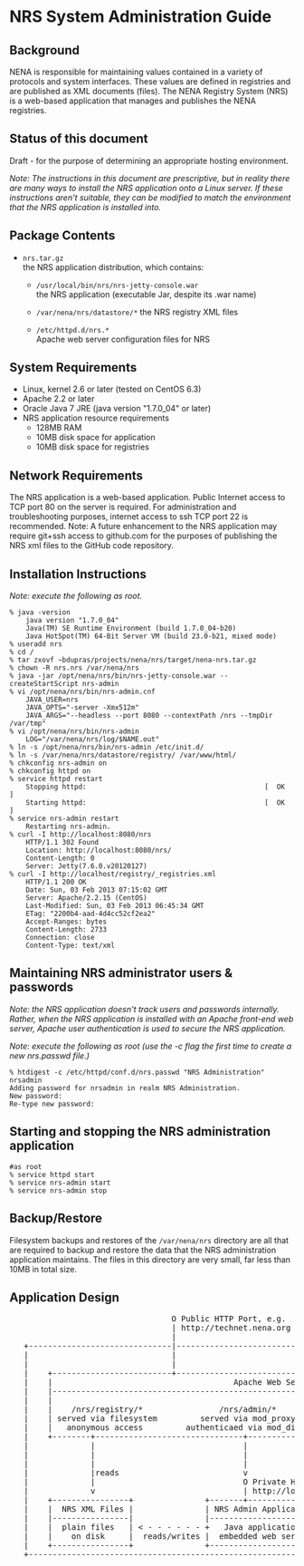 NRS System Administration Guide
===============================


Background
----------

NENA is responsible for maintaining values contained in a variety of protocols and system interfaces.  These values are defined in registries and are published as XML documents (files).  The NENA Registry System (NRS) is a web-based application that manages and publishes the NENA registries.

Status of this document
-----------------------

Draft - for the purpose of determining an appropriate hosting environment.

_Note: The instructions in this document are prescriptive, but in reality there are many ways to install the NRS application onto a Linux server.  If these instructions aren't suitable, they can be modified to match the environment that the NRS application is installed into._


Package Contents
----------------

* `nrs.tar.gz`  
  the NRS application distribution, which contains:

  * `/usr/local/bin/nrs/nrs-jetty-console.war`  
    the NRS application (executable Jar, despite its .war name)

  * `/var/nena/nrs/datastore/*`
    the NRS registry XML files

  * `/etc/httpd.d/nrs.*`  
    Apache web server configuration files for NRS


System Requirements
-------------------

* Linux, kernel 2.6 or later (tested on CentOS 6.3)
* Apache 2.2 or later
* Oracle Java 7 JRE (java version "1.7.0_04" or later)
* NRS application resource requirements
  * 128MB RAM
  * 10MB disk space for application
  * 10MB disk space for registries


Network Requirements
--------------------

The NRS application is a web-based application.  Public Internet access to TCP port 80 on the server is required.
For administration and troubleshooting purposes, internet access to ssh TCP port 22 is recommended.
Note: A future enhancement to the NRS application may require git+ssh access to github.com for the purposes of publishing the NRS xml files to the GitHub code repository.


Installation Instructions
-------------------------
_Note: execute the following as root._

	% java -version
		java version "1.7.0_04"
		Java(TM) SE Runtime Environment (build 1.7.0_04-b20)
		Java HotSpot(TM) 64-Bit Server VM (build 23.0-b21, mixed mode)
	% useradd nrs
	% cd /
	% tar zxovf ~bdupras/projects/nena/nrs/target/nena-nrs.tar.gz
	% chown -R nrs.nrs /var/nena/nrs
	% java -jar /opt/nena/nrs/bin/nrs-jetty-console.war --createStartScript nrs-admin
	% vi /opt/nena/nrs/bin/nrs-admin.cnf
		JAVA_USER=nrs
		JAVA_OPTS="-server -Xmx512m"
		JAVA_ARGS="--headless --port 8080 --contextPath /nrs --tmpDir /var/tmp"
	% vi /opt/nena/nrs/bin/nrs-admin
		LOG="/var/nena/nrs/log/$NAME.out"
	% ln -s /opt/nena/nrs/bin/nrs-admin /etc/init.d/
	% ln -s /var/nena/nrs/datastore/registry/ /var/www/html/
	% chkconfig nrs-admin on
	% chkconfig httpd on
	% service httpd restart
		Stopping httpd:                                            [  OK  ]
		Starting httpd:                                            [  OK  ]
	% service nrs-admin restart
		Restarting nrs-admin.
	% curl -I http://localhost:8080/nrs
		HTTP/1.1 302 Found
		Location: http://localhost:8080/nrs/
		Content-Length: 0
		Server: Jetty(7.6.0.v20120127)
	% curl -I http://localhost/registry/_registries.xml
		HTTP/1.1 200 OK
		Date: Sun, 03 Feb 2013 07:15:02 GMT
		Server: Apache/2.2.15 (CentOS)
		Last-Modified: Sun, 03 Feb 2013 06:45:34 GMT
		ETag: "2200b4-aad-4d4cc52cf2ea2"
		Accept-Ranges: bytes
		Content-Length: 2733
		Connection: close
		Content-Type: text/xml


Maintaining NRS administrator users & passwords
------------------------------------------
_Note: the NRS application doesn't track users and passwords internally.  Rather, when the NRS application is installed with an Apache front-end web server, Apache user authentication is used to secure the NRS application._

_Note: execute the following as root (use the -c flag the first time to create a new nrs.passwd file.)_

	% htdigest -c /etc/httpd/conf.d/nrs.passwd "NRS Administration" nrsadmin
	Adding password for nrsadmin in realm NRS Administration.
	New password:
	Re-type new password:


Starting and stopping the NRS administration application
--------------------------------------------------------

	#as root
	% service httpd start
	% service nrs-admin start
	% service nrs-admin stop


Backup/Restore
--------------

Filesystem backups and restores of the `/var/nena/nrs` directory are all that are required to backup and restore the data that the NRS administration application maintains.  The files in this directory are very small, far less than 10MB in total size.


Application Design
------------------
<pre>
                                  O Public HTTP Port, e.g.
                                  | http://technet.nena.org
                                  |
   +------------------------------|---------------------------------------+
   |                              |                         Linux Host OS |
   |                              |                                       |
   |    +-------------------------+------------------------------+        |
   |    |                                      Apache Web Server |        |
   |    |--------------------------------------------------------|        |
   |    |                                                        |        |
   |    |    /nrs/registry/*                /nrs/admin/*         |        |
   |    | served via filesystem         served via mod_proxy     |        |
   |    |   anonymous access         authenticaed via mod_digest |        |
   |    +--------+-------------------------------+---------------+        |
   |             |                               |                        |
   |             |                               |                        |
   |             |                               |                        |
   |             |reads                          v                        |
   |             |                               O Private HTTP port      |
   |             v                               | http://localhost:8080  |
   |    +----------------+               +-------+---------------+        |
   |    |  NRS XML Files |               | NRS Admin Application |        |
   |    |----------------|               |-----------------------|        |
   |    |  plain files   | &lt; - - - - - - +   Java application    |        |
   |    |    on disk     |  reads/writes |  embedded web server  |        |
   |    +----------------+               +-----------------------+        |
   +----------------------------------------------------------------------+

</pre>

